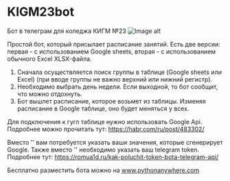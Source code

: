 # KIGM23bot
Бот в телеграм для коледжа КИГМ №23
![Image alt](https://github.com/BUR1358/kigm23bot/blob/main/kigm23bot_pic.png)

Простой бот, который присылает расписание занятий.
Есть две версии: первая - с использованием Google sheets, вторая - с использованием обычного Excel XLSX-файла.

1) Сначала осуществляется поиск группы в таблице (Google sheets или Excel) (при вводе группы не важно верхний или нижний регистр).
2) Необходимо выбрать день недели. Если выходной, то бот сообщит, что можно отдохнуть.
3) Бот вышлет расписание, которое возьмет из таблицы. Изменяя расписание в Google таблице, оно будет меняться у всех.



Для подключения к гугл таблице нужно использовать Google Api. Подробнее можно прочитать тут: https://habr.com/ru/post/483302/

Вместо '<json>' вам потребуется указать ваши значения, которые сгенерирует Google. 
Также вместо '<Token>' необходимо указать ваш telegram token. Подробнее тут: https://romua1d.ru/kak-poluchit-token-bota-telegram-api/

Бесплатно разместить бота можно на www.pythonanywhere.com

